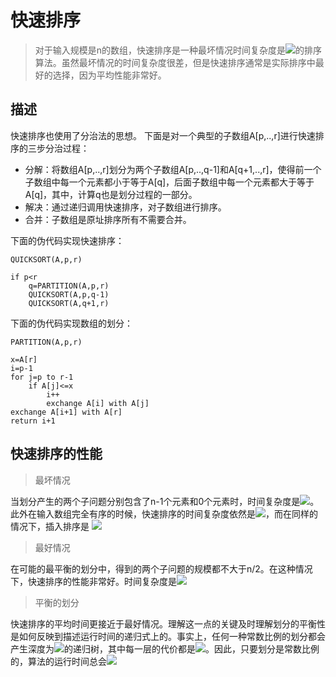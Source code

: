 # 快速排序
> 对于输入规模是n的数组，快速排序是一种最坏情况时间复杂度是<img src="http://www.forkosh.com/mathtex.cgi? O(n^{2}) ">的排序算法。虽然最坏情况的时间复杂度很差，但是快速排序通常是实际排序中最好的选择，因为平均性能非常好。

## 描述
快速排序也使用了分治法的思想。
下面是对一个典型的子数组A[p,..,r]进行快速排序的三步分治过程：

- 分解：将数组A[p,..,r]划分为两个子数组A[p,..,q-1]和A[q+1,..,r]，使得前一个子数组中每一个元素都小于等于A[q]，后面子数组中每一个元素都大于等于A[q]，其中，计算q也是划分过程的一部分。
- 解决：通过递归调用快速排序，对子数组进行排序。
- 合并：子数组是原址排序所有不需要合并。

下面的伪代码实现快速排序：

    QUICKSORT(A,p,r)
    
    if p<r
    	q=PARTITION(A,p,r)
    	QUICKSORT(A,p,q-1)
    	QUICKSORT(A,q+1,r)

下面的伪代码实现数组的划分：

    PARTITION(A,p,r)
    
    x=A[r]
    i=p-1
    for j=p to r-1
    	if A[j]<=x
    		i++
    		exchange A[i] with A[j]
    exchange A[i+1] with A[r]
    return i+1

## 快速排序的性能
> 最坏情况
 
当划分产生的两个子问题分别包含了n-1个元素和0个元素时，时间复杂度是<img src="http://www.forkosh.com/mathtex.cgi? O(n^{2}) ">。此外在输入数组完全有序的时候，快速排序的时间复杂度依然是<img src="http://www.forkosh.com/mathtex.cgi? O(n^{2}) ">，而在同样的情况下，插入排序是 <img src="http://www.forkosh.com/mathtex.cgi? O(n) ">


> 最好情况

在可能的最平衡的划分中，得到的两个子问题的规模都不大于n/2。在这种情况下，快速排序的性能非常好。时间复杂度是<img src="http://www.forkosh.com/mathtex.cgi? O(nlgn) ">

> 平衡的划分

快速排序的平均时间更接近于最好情况。理解这一点的关键及时理解划分的平衡性是如何反映到描述运行时间的递归式上的。事实上，任何一种常数比例的划分都会产生深度为<img src="http://www.forkosh.com/mathtex.cgi? O(lg n) ">的递归树，其中每一层的代价都是<img src="http://www.forkosh.com/mathtex.cgi? O(n) ">。因此，只要划分是常数比例的，算法的运行时间总会<img src="http://www.forkosh.com/mathtex.cgi? O(nlg n) ">